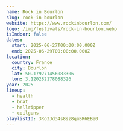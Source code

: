 ```yaml
---
name: Rock in Bourlon
slug: rock-in-bourlon
website: https://www.rockinbourlon.com/
logo: /img/festivals/rock-in-bourlon.webp
isIndoor: false
dates:
  start: 2025-06-27T00:00:00.000Z
  end: 2025-06-29T00:00:00.000Z
location:
  country: France
  city: Bourlon
  lat: 50.179271456083306
  lon: 3.120282178088326
year: 2025
lineup:
  - health
  - brat
  - hellripper
  - coilguns
playlistId: 3Ro3Jd34s8sz8qmSR6EBe0
---
```

